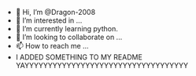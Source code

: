 - 👋 Hi, I’m @Dragon-2008
- 👀 I’m interested in ...
- 🌱 I’m currently learning python.
- 💞️ I’m looking to collaborate on ...
- 📫 How to reach me ...
- I ADDED SOMETHING TO MY README YAYYYYYYYYYYYYYYYYYYYYYYYYYYYYYYYYYYY

<!---
Dragon-2008/Dragon-2008 is a ✨ special ✨ repository because its `README.md` (this file) appears on your GitHub profile.
You can click the Preview link to take a look at your changes.
--->
